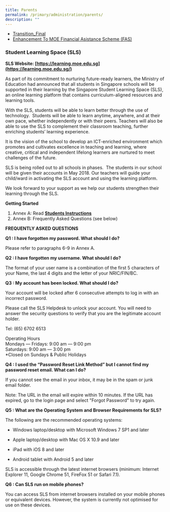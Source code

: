 ```yaml
---
title: Parents
permalink: /primary/administration/parents/
description: ""
---
```

* [Transition_Final](/files/Transition_Final.pdf)
* [Enhancement To MOE Financial Asistance Scheme (FAS)](/files/ENHANCEMENT%20TO%20MINISTRY%20OF%20EDUCATION%20FINANCIAL%20ASSISTANCE%20SCHEME.pdf)

### Student Learning Space (SLS)
  
**SLS Website: [https://learning.moe.edu.sg](https://learning.moe.edu.sg/)**  
  

As part of its commitment to nurturing future-ready learners, the Ministry of Education had announced that all students in Singapore schools will be supported in their learning by the Singapore Student Learning Space (SLS), an online learning platform that contains curriculum-aligned resources and learning tools.   

With the SLS, students will be able to learn better through the use of technology.  Students will be able to learn anytime, anywhere, and at their own pace, whether independently or with their peers. Teachers will also be able to use the SLS to complement their classroom teaching, further enriching students’ learning experience.  

It is the vision of the school to develop an ICT-enriched environment which promotes and cultivates excellence in teaching and learning, where creative, critical and independent lifelong learners are nurtured to meet challenges of the future. 

SLS is being rolled out to all schools in phases.  The students in our school will be given their accounts in May 2018. Our teachers will guide your child/ward in activating the SLS account and using the learning platform.  

We look forward to your support as we help our students strengthen their learning through the SLS.

**Getting Started**

1.  Annex A: Read [**Students Instructions**](https://drive.google.com/file/d/1qWI7I3zrUAU2O-Sbxdj_sONAVK17YDwG/view?usp=sharing)
2.  Annex B: Frequently Asked Questions (see below)

**FREQUENTLY ASKED QUESTIONS**

**Q1 : I have forgotten my password. What should I do?**

Please refer to paragraphs 6-9 in Annex A.

**Q2 : I have forgotten my username. What should I do?**

The format of your user name is a combination of the first 5 characters of your Name, the last 4 digits and the letter of your NRIC/FIN/BC.

**Q3 : My account has been locked. What should I do?**

Your account will be locked after 6 consecutive attempts to log in with an incorrect password.

Please call the SLS Helpdesk to unlock your account. You will need to answer the security questions to verify that you are the legitimate account holder.

Tel: (65) 6702 6513

Operating Hours <br>
Mondays ― Fridays: 9:00 am ― 9:00 pm <br>
Saturdays: 9:00 am ― 3:00 pm <br>
*Closed on Sundays & Public Holidays

**Q4 : I used the “Password Reset Link Method” but I cannot find my password reset email. What can I do?**

If you cannot see the email in your inbox, it may be in the spam or junk email folder. 

Note: The URL in the email will expire within 10 minutes. If the URL has expired, go to the login page and select "Forgot Password" to try again.

**Q5 : What are the Operating System and Browser Requirements for SLS?** 

The following are the recommended operating systems:

* Windows laptop/desktop with Microsoft Windows 7 SP1 and later

* Apple laptop/desktop with Mac OS X 10.9 and later

* iPad with iOS 8 and later

* Android tablet with Android 5 and later

SLS is accessible through the latest internet browsers (minimum: Internet Explorer 11, Google Chrome 51, FireFox 51 or Safari 7.1).

**Q6 : Can SLS run on mobile phones?**

You can access SLS from internet browsers installed on your mobile phones or equivalent devices. However, the system is currently not optimised for use on these devices.